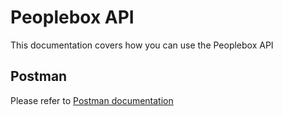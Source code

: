 # Peoplebox API
This documentation covers how you can use the Peoplebox API

## Postman
Please refer to [Postman documentation](https://documenter.getpostman.com/view/13949299/2s8YY9vmtB#c4d71a58-6986-48ef-8a2c-bb6e3f851c2f)

